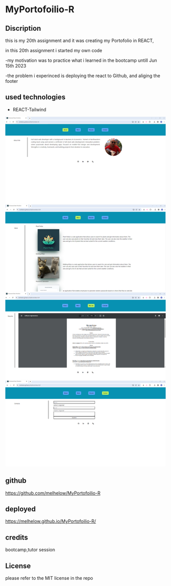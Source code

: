# MyPortofoilio-R


## Discription

this is my 20th assignment and it was creating my Portofolio in REACT,

in this 20th assignment  i started my own code 

-my motivation was to practice what i learned in the bootcamp untill Jun 15th 2023

-the problem i experinced is deploying the react to Github, and aliging the footer

## used technologies

- REACT-Tailwind


![Getting Started](./src/images/react%201.png)
![Getting Started](./src/images/react%202.png)
![Getting Started](./src/images/react%203.png)
![Getting Started](./src/images/react%204.png)

## github 
https://github.com/melhelow/MyPortofoilio-R

## deployed
https://melhelow.github.io/MyPortofoilio-R/


## credits

bootcamp,tutor session



## License

please refer to the MIT license in the repo